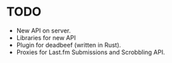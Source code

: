 # TODO

- New API on server.
- Libraries for new API
- Plugin for deadbeef (written in Rust).
- Proxies for Last.fm Submissions and Scrobbling API.

